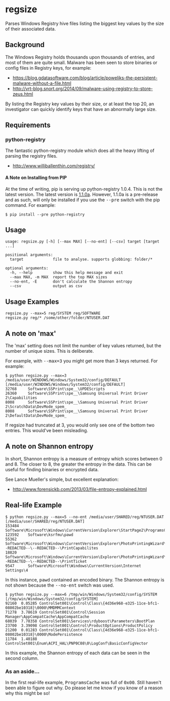 # regsize
Parses Windows Registry hive files listing the biggest key values by the size of their associated data.

## Background
The Windows Registry holds thousands upon thousands of entries, and most of them are quite small. Malware has been seen to store binaries or config files in Registry keys, for example:

- https://blog.gdatasoftware.com/blog/article/poweliks-the-persistent-malware-without-a-file.html
- http://vrt-blog.snort.org/2014/09/malware-using-registry-to-store-zeus.html

By listing the Registry key values by their size, or at least the top 20, an investigator can quickly identify keys that have an abnormally large size.
## Requirements
### python-registry
The fantastic python-registry module which does all the heavy lifting of parsing the registry files.
- http://www.williballenthin.com/registry/

#### A Note on Installing from PIP
At the time of writing, pip is serving up python-registry 1.0.4. This is not the latest version. The latest version is [1.1.0a](https://pypi.python.org/pypi/python-registry/1.1.0). However, 1.1.0a is a pre-release and as such, will only be installed if you use the <tt>--pre</tt> switch with the pip command. For example:

```
$ pip install --pre python-registry
```

## Usage
```
usage: regsize.py [-h] [--max MAX] [--no-ent] [--csv] target [target ...]

positional arguments:
  target             file to analyse. supports globbing: folder/*

optional arguments:
  -h, --help         show this help message and exit
  --max MAX, -m MAX  report the top MAX sizes
  --no-ent, -E       don't calculate the Shannon entropy
  --csv              output as csv
```
## Usage Examples
```
regsize.py --max=5 reg/SYSTEM reg/SOFTWARE
regsize.py reg/* /some/other/folder/NTUSER.DAT
```
## A note on 'max'
The 'max' setting does not limit the number of key values returned, but the number of unique sizes. This is deliberate.

For example, with <tt>--max=3</tt> you might get more than 3 keys returned. For example:
```
$ python regsize.py --max=3 /media/user/WINDOWS/Windows/System32/config/DEFAULT
[/media/user/WINDOWS/Windows/System32/config/DEFAULT]
32768     Software\SSPrint\spe__\UPDEScripts
26360     Software\SSPrint\spe__\Samsung Universal Print Driver 2\Capabilities
8008      Software\SSPrint\spe__\Samsung Universal Print Driver 2\ScratchData\DevMode_spem_
8008      Software\SSPrint\spe__\Samsung Universal Print Driver 2\DefaultData\DevMode_spem_
```
If regsize had truncated at 3, you would only see one of the bottom two entries. This would've been misleading.
## A note on Shannon entropy
In short, Shannon entropy is a measure of entropy which scores between 0 and 8. The closer to 8, the greater the entropy in the data.
This can be useful for finding binaries or encrypted data.

See Lance Mueller's simple, but excellent explanation:

- http://www.forensickb.com/2013/03/file-entropy-explained.html

## Real-life Example
```
$ python regsize.py --max=5 --no-ent /media/user/SHARED/reg/NTUSER.DAT 
[/media/user/SHARED/reg/NTUSER.DAT]
153484    Software\Microsoft\Windows\CurrentVersion\Explorer\StartPage2\ProgramsCache
123592    Software\ksrfmu\pawd
55362     Software\Microsoft\Windows\CurrentVersion\Explorer\PhotoPrintingWizard\--REDACTED--\--REDACTED--\PrintCapabilites
18820     Software\Microsoft\Windows\CurrentVersion\Explorer\PhotoPrintingWizard\--REDACTED--\--REDACTED--\PrintTicket
9547      Software\Microsoft\Windows\CurrentVersion\Internet Settings\4
```
In this instance, <tt>pawd</tt> contained an encoded binary. The Shannon entropy is not shown because the <tt>--no-ent</tt> switch was used.
```
$ python regsize.py --max=6 /tmp/win/Windows/System32/config/SYSTEM
[/tmp/win/Windows/System32/config/SYSTEM]
92160  0.05285 ControlSet001\Control\Class\{4d36e968-e325-11ce-bfc1-08002be10318}\0000\MMDMMContext
71278  3.78619 ControlSet001\Control\Session Manager\AppCompatCache\AppCompatCache
68039  7.78358 ControlSet001\Services\rdyboost\Parameters\BootPlan
23700  3.39098 ControlSet001\Control\ProductOptions\ProductPolicy
21200  0.01283 ControlSet001\Control\Class\{4d36e968-e325-11ce-bfc1-08002be10318}\0000\ModePersistence
11784  1.40188 ControlSet001\Enum\ACPI_HAL\PNP0C08\0\LogConf\BasicConfigVector
```
In this example, the Shannon entropy of each data can be seen in the second column.
### As an aside...
In the first real-life example, <tt>ProgramsCache</tt> was full of <tt>0x00</tt>. Still haven't been able to figure out why. Do please let me know if you know of a reason why this might be so!
